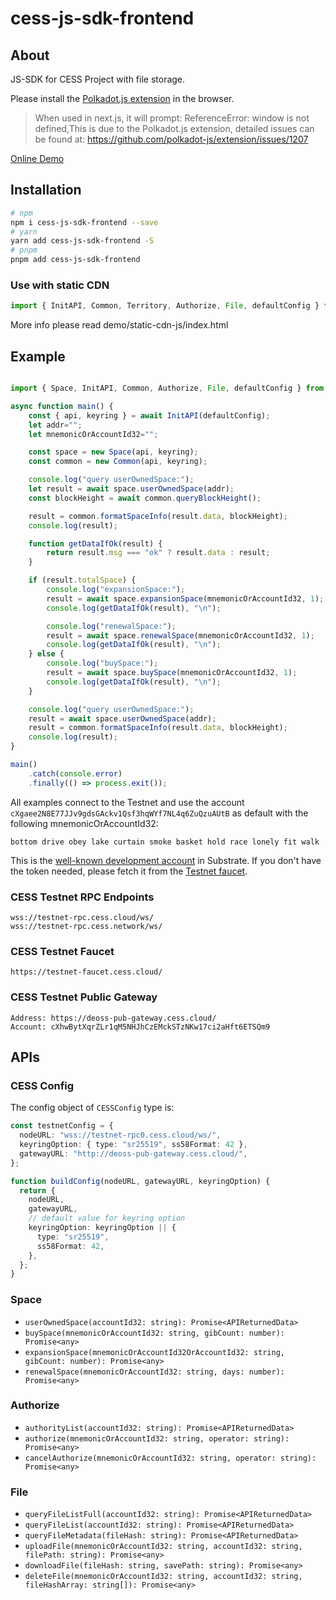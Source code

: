# cess-js-sdk-frontend

## About

JS-SDK for CESS Project with file storage.

Please install the [Polkadot.js extension](https://polkadot.js.org/extension/) in the browser.

> When used in next.js, it will prompt: ReferenceError: window is not defined,This is due to the Polkadot.js extension, detailed issues can be found at: https://github.com/polkadot-js/extension/issues/1207

<a href="https://cessproject.github.io/cess-js-sdk-frontend/">Online Demo</a>

## Installation

```bash
# npm
npm i cess-js-sdk-frontend --save
# yarn
yarn add cess-js-sdk-frontend -S
# pnpm
pnpm add cess-js-sdk-frontend
```

### Use with static CDN
```javascript
import { InitAPI, Common, Territory, Authorize, File, defaultConfig } from "https://cdn.jsdelivr.net/npm/cess-js-sdk-frontend@0.2.4/dist/index.min.js";
```
More info please read demo/static-cdn-js/index.html

## Example

```ts

import { Space, InitAPI, Common, Authorize, File, defaultConfig } from "cess-js-sdk-frontend";

async function main() {
	const { api, keyring } = await InitAPI(defaultConfig);
	let addr="";
	let mnemonicOrAccountId32="";

	const space = new Space(api, keyring);
	const common = new Common(api, keyring);

	console.log("query userOwnedSpace:");
	let result = await space.userOwnedSpace(addr);
	const blockHeight = await common.queryBlockHeight();

	result = common.formatSpaceInfo(result.data, blockHeight);
	console.log(result);

	function getDataIfOk(result) {
		return result.msg === "ok" ? result.data : result;
	}

	if (result.totalSpace) {
		console.log("expansionSpace:");
		result = await space.expansionSpace(mnemonicOrAccountId32, 1);
		console.log(getDataIfOk(result), "\n");

		console.log("renewalSpace:");
		result = await space.renewalSpace(mnemonicOrAccountId32, 1);
		console.log(getDataIfOk(result), "\n");
	} else {
		console.log("buySpace:");
		result = await space.buySpace(mnemonicOrAccountId32, 1);
		console.log(getDataIfOk(result), "\n");
	}

	console.log("query userOwnedSpace:");
	result = await space.userOwnedSpace(addr);
	result = common.formatSpaceInfo(result.data, blockHeight);
	console.log(result);
}

main()
	.catch(console.error)
	.finally(() => process.exit());
```


All examples connect to the Testnet and use the account `cXgaee2N8E77JJv9gdsGAckv1Qsf3hqWYf7NL4q6ZuQzuAUtB` as default with the following mnemonicOrAccountId32:

```
bottom drive obey lake curtain smoke basket hold race lonely fit walk
```

This is the [well-known development account](https://github.com/substrate-developer-hub/substrate-developer-hub.github.io/issues/613) in Substrate. If you don't have the token needed, please fetch it from the [Testnet faucet](https://cess.cloud/faucet.html).

### CESS Testnet RPC Endpoints

```
wss://testnet-rpc.cess.cloud/ws/
wss://testnet-rpc.cess.network/ws/
```

### CESS Testnet Faucet

```
https://testnet-faucet.cess.cloud/
```

### CESS Testnet Public Gateway

```
Address: https://deoss-pub-gateway.cess.cloud/
Account: cXhwBytXqrZLr1qM5NHJhCzEMckSTzNKw17ci2aHft6ETSQm9
```

## APIs

### CESS Config

The config object of `CESSConfig` type is:

```ts
const testnetConfig = {
  nodeURL: "wss://testnet-rpc0.cess.cloud/ws/",
  keyringOption: { type: "sr25519", ss58Format: 42 },
  gatewayURL: "http://deoss-pub-gateway.cess.cloud/",
};

function buildConfig(nodeURL, gatewayURL, keyringOption) {
  return {
    nodeURL,
    gatewayURL,
    // default value for keyring option
    keyringOption: keyringOption || {
      type: "sr25519",
      ss58Format: 42,
    },
  };
}
```

### Space

- `userOwnedSpace(accountId32: string): Promise<APIReturnedData>`
- `buySpace(mnemonicOrAccountId32: string, gibCount: number): Promise<any>`
- `expansionSpace(mnemonicOrAccountId32OrAccountId32: string, gibCount: number): Promise<any>`
- `renewalSpace(mnemonicOrAccountId32: string, days: number): Promise<any>`

### Authorize

- `authorityList(accountId32: string): Promise<APIReturnedData>`
- `authorize(mnemonicOrAccountId32: string, operator: string): Promise<any>`
- `cancelAuthorize(mnemonicOrAccountId32: string, operator: string): Promise<any>`

### File

- `queryFileListFull(accountId32: string): Promise<APIReturnedData>`
- `queryFileList(accountId32: string): Promise<APIReturnedData>`
- `queryFileMetadata(fileHash: string): Promise<APIReturnedData>`
- `uploadFile(mnemonicOrAccountId32: string, accountId32: string, filePath: string): Promise<any>`
- `downloadFile(fileHash: string, savePath: string): Promise<any>`
- `deleteFile(mnemonicOrAccountId32: string, accountId32: string, fileHashArray: string[]): Promise<any>`
